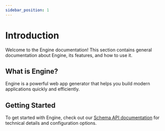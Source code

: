 ```yaml
---
sidebar_position: 1
---
```


# Introduction

Welcome to the Engine documentation! This section contains general documentation about Engine, its features, and how to use it.

## What is Engine?

Engine is a powerful web app generator that helps you build modern applications quickly and efficiently.

## Getting Started

To get started with Engine, check out our [Schema API documentation](/schema-api/intro) for technical details and configuration options.
